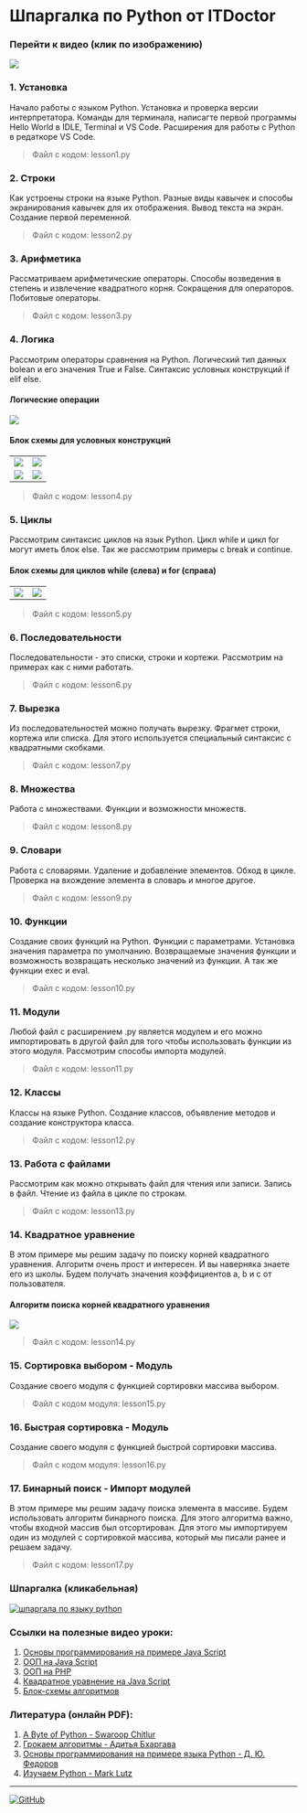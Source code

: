 # Шпаргалка по Python от ITDoctor

### Перейти к видео (клик по изображению)
<a href="https://youtu.be/aC6_iSq6Ngo" target="_blank"><img src="img/poster.jpg"></a>

### 1. Установка
Начало работы с языком Python. Установка и проверка версии интерпретатора. Команды для терминала, написагте первой программы Hello World в IDLE, Terminal и VS Code. Расширения для работы с Python в редаткоре VS Code.
> Файл с кодом: lesson1.py
### 2. Строки
Как устроены строки на языке Python. Разные виды кавычек и способы экранирования кавычек для их отображения. Вывод текста на экран. Создание первой переменной.
> Файл с кодом: lesson2.py
### 3. Арифметика
Рассматриваем арифметические операторы. Способы возведения в степень и извлечение квадратного корня. Сокращения для операторов. Побитовые операторы.
> Файл с кодом: lesson3.py
### 4. Логика
Рассмотрим операторы сравнения на Python. Логический тип данных bolean и его значения True и False. Синтаксис условных конструкций if elif else.
#### Логические операции
<img src="img/logic.jpg">

#### Блок схемы для условных конструкций
<table>
  <tr>
    <td><img src="img/1.jpg"></td>
    <td><img src="img/2.jpg"></td>
  </tr>
  <tr>
    <td><img src="img/3.jpg"></td>
    <td><img src="img/4.jpg"></td>
  </tr>
</table>

> Файл с кодом: lesson4.py
### 5. Циклы
Рассмотрим синтаксис циклов на язык Python. Цикл while и цикл for могут иметь блок else. Так же рассмотрим примеры с break и continue.
#### Блок схемы для циклов while (слева) и for (справа)
<table>
  <tr>
    <td><img src="img/5.jpg"></td>
    <td><img src="img/6.jpg"></td>
  </tr>
</table>

> Файл с кодом: lesson5.py
### 6. Последовательности
Последовательности - это списки, строки и кортежи. Рассмотрим на примерах как с ними работать.
> Файл с кодом: lesson6.py
### 7. Вырезка
Из последовательностей можно получать вырезку. Фрагмет строки, кортежа или списка. Для этого используется специальный синтаксис с квадратными скобками.
> Файл с кодом: lesson7.py
### 8. Множества
Работа с множествами. Функции и возможности множеств.
> Файл с кодом: lesson8.py
### 9. Словари
Работа с словарями. Удаление и добавление элементов. Обход в цикле. Проверка на вхождение элемента в словарь и многое другое.
> Файл с кодом: lesson9.py
### 10. Функции
Создание своих функций на Python. Функции с параметрами. Установка значения параметра по умолчанию. Возвращаемые значения функции и возможность возвращать несколько значений из функции. А так же функции exec и eval.
> Файл с кодом: lesson10.py
### 11. Модули
Любой файл с расширением .py является модулем и его можно импортировать в другой файл для того чтобы использовать функции из этого модуля. Рассмотрим способы импорта модулей.
> Файл с кодом: lesson11.py
### 12. Классы
Классы на языке Python. Создание классов, объявление методов и создание конструктора класса.
> Файл с кодом: lesson12.py
### 13. Работа с файлами
Рассмотрим как можно открывать файл для чтения или записи. Запись в файл. Чтение из файла в цикле по строкам.
> Файл с кодом: lesson13.py
### 14. Квадратное уравнение
В этом примере мы решим задачу по поиску корней квадратного уравнения. Алгоритм очень прост и интересен. И вы наверняка знаете его из школы. Будем получать значения коэффициентов a, b и с от пользователя.
#### Алгоритм поиска корней квадратного уравнения
<img src="img/7.jpg">

> Файл с кодом: lesson14.py
### 15. Сортировка выбором - Модуль
Создание своего модуля с функцией сортировки массива выбором.
> Файл с кодом модуля: lesson15.py
### 16. Быстрая сортировка - Модуль
Создание своего модуля с функцией быстрой сортировки массива.
> Файл с кодом модуля: lesson16.py
### 17. Бинарный поиск - Импорт модулей
В этом примере мы решим задачу поиска элемента в массиве. Будем использовать алгоритм бинарного поиска. Для этого алгоритма важно, чтобы входной массив был отсортирован. Для этого мы импортируем один из модулей с сортировкой массива, который мы писали ранее и решаем задачу.
> Файл с кодом: lesson17.py

### Шпаргалка (кликабельная)
<a href="img/python.jpg" download><img alt="шпаргала по языку python" src="img/python.jpg"></a>

### Ссылки на полезные видео уроки:
1. <a href="https://youtu.be/2yT8jMgWvko" target="_blank">Основы программирования на примере Java Script</a>
2. <a href="https://youtu.be/4rkj2CUpzpE" target="_blank">ООП на Java Script</a>
3. <a href="https://youtu.be/LJCfPmbU4sc" target="_blank">ООП на PHP</a>
3. <a href="https://youtu.be/daJgnaNC_1U" target="_blank">Квадратное уравнение на Java Script</a>
3. <a href="https://youtu.be/uY0I4c3nwfA" target="_blank">Блок-схемы алгоритмов</a>

### Литература (онлайн PDF):
1. <a href="https://wombat.org.ua/AByteOfPython/AByteofPythonRussian-2.02.pdf" target="_blank">A Byte of Python - Swaroop Chitlur</a>
2. <a href="https://kitobz.com/upload/%D0%93%D1%80%D0%BE%D0%BA%D0%B0%D0%B5%D0%BC%20%D0%B0%D0%BB%D0%B3%D0%BE%D1%80%D0%B8%D1%82%D0%BC%D1%8B-%20%20www.kitobz.com.pdf" target="_blank">Грокаем алгоритмы - Адитья Бхаргава</a>
3. <a href="https://dfedorov.spb.ru/python3/book.pdf" target="_blank">Основы программирования на примере языка Python - Д. Ю. Федоров</a>
4. <a href="http://uchcom7.botik.ru/L/prog/python/python_01.pdf" target="_blank">Изучаем Python - Mark Lutz</a>

---

[![GitHub](https://img.shields.io/badge/-Мой_GitHub-333?style=for-the-badge&logo=GitHub&logoColor=fff)](https://github.com/morphIsmail)
